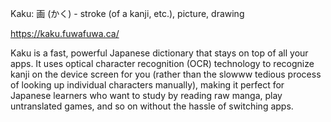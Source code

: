 Kaku: 画 (かく) - stroke (of a kanji, etc.), picture, drawing

https://kaku.fuwafuwa.ca/

Kaku is a fast, powerful Japanese dictionary that stays on top of all your apps. It uses optical character recognition (OCR) technology to recognize kanji on the device screen for you (rather than the slowww tedious process of looking up individual characters manually), making it perfect for Japanese learners who want to study by reading raw manga, play untranslated games, and so on without the hassle of switching apps.

